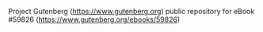 Project Gutenberg (https://www.gutenberg.org) public repository for
eBook #59826 (https://www.gutenberg.org/ebooks/59826)
